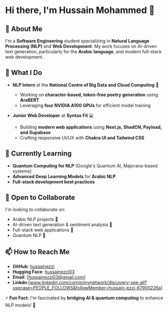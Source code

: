# Hi there, I'm Hussain Mohammed 👋

## 🚀 About Me
I'm a **Software Engineering** student specializing in **Natural Language Processing (NLP)** and **Web Development**. My work focuses on AI-driven text generation, particularly for the **Arabic language**, and modern full-stack web development.

## 🔬 What I Do
- **NLP Intern** at the **National Centre of Big Data and Cloud Computing** 🧠
  - Working on **character-based, token-free poetry generation** using **AraBERT**
  - Leveraging **four NVIDIA A100 GPUs** for efficient model training

- **Junior Web Developer** at **Syntax Fit** 💻
  - Building **modern web applications** using **Next.js, ShadCN, Payload, and Supabase**
  - Crafting responsive UI/UX with **Chakra UI and Tailwind CSS**

## 🌱 Currently Learning
- **Quantum Computing for NLP** (Google's Quantum AI, Majorana-based systems)
- **Advanced Deep Learning Models** for **Arabic NLP**
- **Full-stack development best practices**

## 💞️ Open to Collaborate
I'm looking to collaborate on:
- Arabic NLP projects 🏺
- AI-driven text generation & sentiment analysis 📜
- Full-stack web applications 🚀
- Quantum NLP 🔬

## 📫 How to Reach Me
- **GitHub**: [hussainezzi](https://github.com/hussainezzi)
- **Hugging Face**: [hussainezzi03](https://huggingface.co/hussainezzi03)
- **Email**: [hussainezzi03@gmail.com]
- **Linkdn**:[www.linkedin.com/comm/mynetwork/discovery-see-all?usecase=PEOPLE_FOLLOWS&followMember=hussain-ezzi-67900226a]

⚡ **Fun Fact:** I'm fascinated by **bridging AI & quantum computing** to enhance NLP models! 🚀


